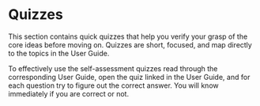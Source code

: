 # Quizzes

This section contains quick quizzes that help you verify your grasp of the core ideas before moving on. 
Quizzes are short, focused, and map directly to the topics in the User Guide.

To effectively use the self-assessment quizzes read through the corresponding User Guide, open the quiz linked in the User Guide,
and for each question try to figure out the correct answer. You will know immediately if you are correct or not.